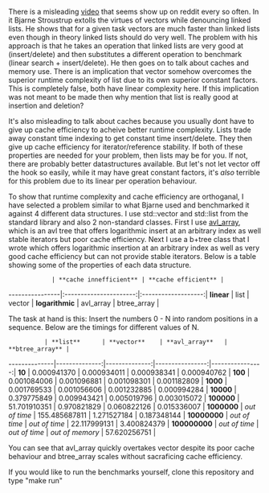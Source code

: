 There is a misleading [video](https://www.youtube.com/watch?v=YQs6IC-vgmo) that seems show up on reddit every so often. In it Bjarne Stroustrup extolls the virtues of vectors while denouncing linked lists. He shows that for a given task vectors are much faster than linked lists even though in theory linked lists should do very well. The problem with his approach is that he takes an operation that linked lists are very good at (insert/delete) and then substitutes a different operation to benchmark (linear search + insert/delete). He then goes on to talk about caches and memory use. There is an implication that vector somehow overcomes the superior runtime complexity of list due to its own superior constant factors. This is completely false, both have linear complexity here. If this implication was not meant to be made then why mention that list is really good at insertion and deletion?

It's also misleading to talk about caches because you usually dont have to give up cache efficiency to acheive better runtime complexity. Lists trade away constant time indexing to get constant time insert/delete. They then give up cache efficiency for iterator/reference stability.  If both of these properties are needed for your problem, then lists may be for you. If not, there are probably better datastructures available. But let's not let vector off the hook so easily, while it may have great constant factors, it's *also* terrible for this problem due to its linear per operation behaviour.

To show that runtime complexity and cache efficiency are orthoganal, I have selected a problem similar to what Bjarne used and benchmarked it against 4 different data structures. I use std::vector and std::list from the standard library and also 2 non-standard classes. First I use [avl_array](http://avl-array.sourceforge.net/), which is an avl tree that offers logarithmic insert at an arbitrary index as well stable iterators but poor cache efficiency. Next I use a b+tree class that I wrote which offers logarithmic insertion at an arbitrary index as well as very good cache efficiency but can not provide stable iterators. Below is a table showing some of the properties of each data structure.

                | **cache innefficient** | **cache efficient** |
----------------|:----------------------:|:-------------------:|
**linear**      | list                   | vector              |
**logarithmic** | avl_array              | btree_array         |


The task at hand is this: Insert the numbers 0 - N into random positions in a sequence. Below are the timings for different values of N.

              | **list**      | **vector**    | **avl_array**   | **btree_array** |
--------------|--------------:|--------------:|----------------:|----------------:|
**10**        | 0.000941370   | 0.000934011   | 0.000938341     | 0.000940762     |
**100**       | 0.001084006   | 0.001096881   | 0.001098301     | 0.001182809     |
**1000**      | 0.001769533   | 0.001056606   | 0.001232885     | 0.000994284     |
**10000**     | 0.379775849   | 0.009943421   | 0.005019796     | 0.003015072     |
**100000**    | 51.701910351  | 0.970821829   | 0.060822126     | 0.015336007     |
**1000000**   | *out of time* | 155.485687811 | 1.271527184     | 0.187348144     |
**10000000**  | *out of time* | *out of time* | 22.117999131    | 3.400824379     |
**100000000** | *out of time* | *out of time* | *out of memory* | 57.620256751    |

You can see that avl_array quickly overtakes vector despite its poor cache behaviour and btree_array scales without sacraficing cache efficiency.

If you would like to run the benchmarks yourself, clone this repository and type "make run"
